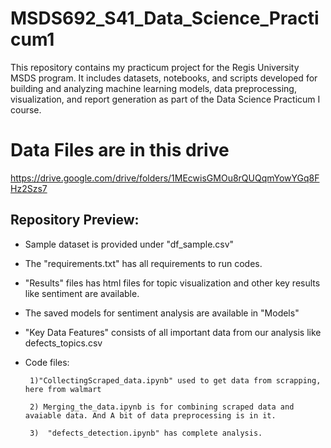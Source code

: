 # MSDS692_S41_Data_Science_Practicum1
This repository contains my practicum project for the Regis University MSDS program. It includes datasets, notebooks, and scripts developed for building and analyzing machine learning models, data preprocessing, visualization, and report generation as part of the Data Science Practicum I course.

# Data Files are in this drive
https://drive.google.com/drive/folders/1MEcwisGMOu8rQUQqmYowYGq8FHz2Szs7


## Repository Preview:

* Sample dataset is provided under "df_sample.csv"
* The "requirements.txt" has all requirements to run codes.
* "Results" files has html files for topic visualization and other key results like sentiment are available.
* The saved models for sentiment analysis are available in "Models"
* "Key Data Features" consists of all important data from our analysis like defects_topics.csv
* Code files:

       1)"CollectingScraped_data.ipynb" used to get data from scrapping, here from walmart

       2) Merging_the_data.ipynb is for combining scraped data and avaiable data. And A bit of data preprocessing is in it.
 
       3)  "defects_detection.ipynb" has complete analysis.

  
